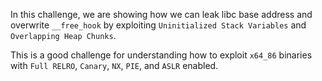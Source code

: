 In this challenge, we are showing how we can leak libc base address and overwrite `__free_hook` by exploiting `Uninitialized Stack Variables` and `Overlapping Heap Chunks`.

This is a good challenge for understanding how to exploit `x64_86` binaries with `Full RELRO`, `Canary`, `NX`, `PIE`, and `ASLR` enabled.
